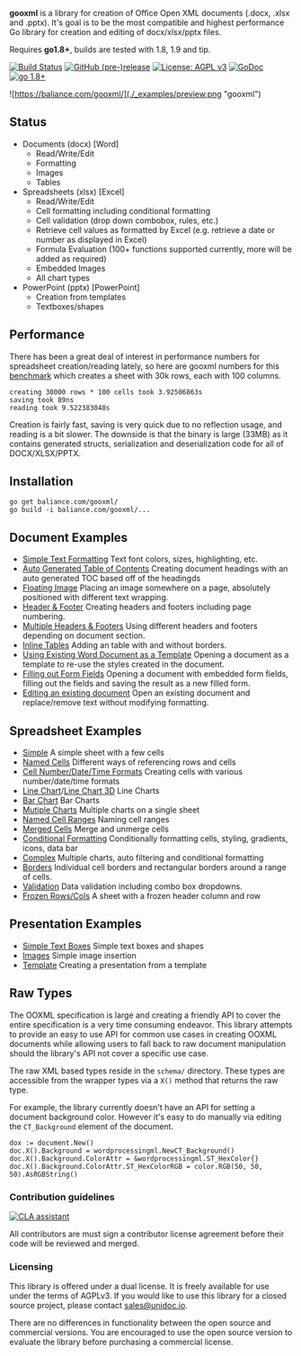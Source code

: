 **gooxml** is a library for creation of Office Open XML documents (.docx, .xlsx
and .pptx).  It's goal is to be the most compatible and highest performance Go
library for creation and editing of docx/xlsx/pptx files.

Requires **go1.8+**, builds are tested with 1.8, 1.9 and tip.

[![Build Status](https://travis-ci.org/baliance/gooxml.svg?branch=master)](https://travis-ci.org/baliance/gooxml)
[![GitHub (pre-)release](https://img.shields.io/github/release/baliance/gooxml/all.svg)](https://github.com/bjshujie/gooxml/releases)
[![License: AGPL v3](https://img.shields.io/badge/License-Dual%20AGPL%20v3/Commercial-blue.svg)](https://www.gnu.org/licenses/agpl-3.0)
[![GoDoc](https://godoc.org/baliance.com/gooxml?status.svg)](https://godoc.org/baliance.com/gooxml)
[![go 1.8+](https://img.shields.io/badge/go-1.8%2B-blue.svg)](http://golang.org)

![https://baliance.com/gooxml/](./_examples/preview.png "gooxml")

## Status ##

- Documents (docx) [Word]
	- Read/Write/Edit
	- Formatting
	- Images
	- Tables
- Spreadsheets (xlsx) [Excel]
 	- Read/Write/Edit
 	- Cell formatting including conditional formatting
	- Cell validation (drop down combobox, rules, etc.)
    - Retrieve cell values as formatted by Excel (e.g. retrieve a date or number as displayed in Excel)
 	- Formula Evaluation (100+ functions supported currently, more will be added as required)
 	- Embedded Images
 	- All chart types
- PowerPoint (pptx) [PowerPoint]
	- Creation from templates
	- Textboxes/shapes


## Performance ##

There has been a great deal of interest in performance numbers for spreadsheet
creation/reading lately, so here are gooxml numbers for this
[benchmark](https://github.com/bjshujie/gooxml/tree/master/_examples/spreadsheet/lots-of-rows)
which creates a sheet with 30k rows, each with 100 columns.

    creating 30000 rows * 100 cells took 3.92506863s
    saving took 89ns
    reading took 9.522383048s

Creation is fairly fast, saving is very quick due to no reflection usage, and
reading is a bit slower. The downside is that the binary is large (33MB) as it
contains generated structs, serialization and deserialization code for all of
DOCX/XLSX/PPTX.

## Installation ##
    
    go get baliance.com/gooxml/
    go build -i baliance.com/gooxml/...

## Document Examples ##

- [Simple Text Formatting](https://github.com/bjshujie/gooxml/tree/master/_examples/document/simple) Text font colors, sizes, highlighting, etc.
- [Auto Generated Table of Contents](https://github.com/bjshujie/gooxml/tree/master/_examples/document/toc) Creating document headings with an auto generated TOC based off of the headingds
- [Floating Image](https://github.com/bjshujie/gooxml/tree/master/_examples/document/image) Placing an image somewhere on a page, absolutely positioned with different text wrapping.
- [Header & Footer](https://github.com/bjshujie/gooxml/tree/master/_examples/document/header-footer) Creating headers and footers including page numbering.
- [Multiple Headers & Footers](https://github.com/bjshujie/gooxml/tree/master/_examples/document/header-footer-multiple) Using different headers and footers depending on document section.
- [Inline Tables](https://github.com/bjshujie/gooxml/tree/master/_examples/document/tables) Adding an table with and without borders.
- [Using Existing Word Document as a Template](https://github.com/bjshujie/gooxml/tree/master/_examples/document/use-template) Opening a document as a template to re-use the styles created in the document.
- [Filling out Form Fields](https://github.com/bjshujie/gooxml/tree/master/_examples/document/fill-out-form) Opening a document with embedded form fields, filling out the fields and saving the result as  a new filled form.
- [Editing an existing document](https://github.com/bjshujie/gooxml/tree/master/_examples/document/edit-document) Open an existing document and replace/remove text without modifying formatting.

## Spreadsheet Examples ##
- [Simple](https://github.com/bjshujie/gooxml/tree/master/_examples/spreadsheet/simple) A simple sheet with a few cells
- [Named Cells](https://github.com/bjshujie/gooxml/tree/master/_examples/spreadsheet/named-cells) Different ways of referencing rows and cells
- [Cell Number/Date/Time Formats](https://github.com/bjshujie/gooxml/tree/master/_examples/spreadsheet/number-date-time-formats) Creating cells with various number/date/time formats
- [Line Chart](https://github.com/bjshujie/gooxml/tree/master/_examples/spreadsheet/line-chart)/[Line Chart 3D](https://github.com/bjshujie/gooxml/tree/master/_examples/spreadsheet/line-chart-3d) Line Charts
- [Bar Chart](https://github.com/bjshujie/gooxml/tree/master/_examples/spreadsheet/bar-chart) Bar Charts
- [Mutiple Charts](https://github.com/bjshujie/gooxml/tree/master/_examples/spreadsheet/multiple-charts) Multiple charts on a single sheet
- [Named Cell Ranges](https://github.com/bjshujie/gooxml/tree/master/_examples/spreadsheet/named-ranges) Naming cell ranges
- [Merged Cells](https://github.com/bjshujie/gooxml/tree/master/_examples/spreadsheet/merged) Merge and unmerge cells
- [Conditional Formatting](https://github.com/bjshujie/gooxml/tree/master/_examples/spreadsheet/conditional-formatting) Conditionally formatting cells, styling, gradients, icons, data bar
- [Complex](https://github.com/bjshujie/gooxml/tree/master/_examples/spreadsheet/complex) Multiple charts, auto filtering and conditional formatting
- [Borders](https://github.com/bjshujie/gooxml/tree/master/_examples/spreadsheet/borders) Individual cell borders and rectangular borders around a range of cells.
- [Validation](https://github.com/bjshujie/gooxml/tree/master/_examples/spreadsheet/validation) Data validation including combo box dropdowns.
- [Frozen Rows/Cols](https://github.com/bjshujie/gooxml/tree/master/_examples/spreadsheet/freeze-rows-cols) A sheet with a frozen header column and row

## Presentation Examples ##

- [Simple Text Boxes](https://github.com/bjshujie/gooxml/tree/master/_examples/presentation/simple) Simple text boxes and shapes
- [Images](https://github.com/bjshujie/gooxml/tree/master/_examples/presentation/image) Simple image insertion
- [Template](https://github.com/bjshujie/gooxml/tree/master/_examples/presentation/use-template/simple) Creating a presentation from a template

## Raw Types ##

The OOXML specification is large and creating a friendly API to cover the entire
specification is a very time consuming endeavor.  This library attempts to
provide an easy to use API for common use cases in creating OOXML documents
while allowing users to fall back to raw document manipulation should the
library's API not cover a specific use case.

The raw XML based types reside in the ```schema/``` directory. These types are
accessible from the wrapper types via a ```X()``` method that returns the raw
type. 

For example, the library currently doesn't have an API for setting a document
background color. However it's easy to do manually via editing the
```CT_Background``` element of the document.

    dox := document.New()
    doc.X().Background = wordprocessingml.NewCT_Background()
	doc.X().Background.ColorAttr = &wordprocessingml.ST_HexColor{}
	doc.X().Background.ColorAttr.ST_HexColorRGB = color.RGB(50, 50, 50).AsRGBString()

### Contribution guidelines ###

[![CLA assistant](https://cla-assistant.io/readme/badge/baliance/gooxml)](https://cla-assistant.io/baliance/gooxml)

All contributors are must sign a contributor license agreement before their code
will be reviewed and merged.


### Licensing ###

This library is offered under a dual license. It is freely available for use
under the terms of AGPLv3. If you would like to use this library for a closed
source project, please contact sales@unidoc.io.

There are no differences in functionality between the open source and commercial 
versions. You are encouraged to use the open source version to evaluate the library
before purchasing a commercial license.

